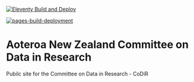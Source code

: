 
[![Eleventy Build and Deploy](https://github.com/dir-aotearoa/codir/actions/workflows/eleventy_build.yml/badge.svg?branch=master&event=push)](https://github.com/dir-aotearoa/codir/actions/workflows/eleventy_build.yml)


[![pages-build-deployment](https://github.com/dir-aotearoa/codir/actions/workflows/pages/pages-build-deployment/badge.svg?branch=master)](https://github.com/dir-aotearoa/codir/actions/workflows/pages/pages-build-deployment)


# Aoteroa New Zealand Committee on Data in Research

Pubilc site for the Committee on Data in Research - CoDiR

